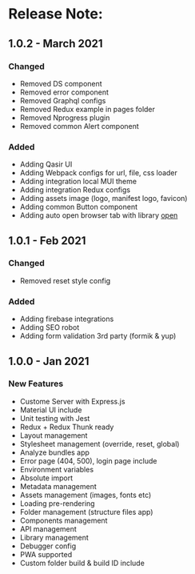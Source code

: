 # Release Note:

## 1.0.2 - March 2021

### Changed

- Removed DS component
- Removed error component
- Removed Graphql configs
- Removed Redux example in pages folder
- Removed Nprogress plugin
- Removed common Alert component

### Added

- Adding Qasir UI
- Adding Webpack configs for url, file, css loader
- Adding integration local MUI theme
- Adding integration Redux configs
- Adding assets image (logo, manifest logo, favicon)
- Adding common Button component
- Adding auto open browser tab with library [open](https://github.com/sindresorhus/open)

## 1.0.1 - Feb 2021

### Changed

- Removed reset style config

### Added

- Adding firebase integrations
- Adding SEO robot
- Adding form validation 3rd party (formik & yup)

## 1.0.0 - Jan 2021

### New Features

- Custome Server with Express.js
- Material UI include
- Unit testing with Jest
- Redux + Redux Thunk ready
- Layout management
- Stylesheet management (override, reset, global)
- Analyze bundles app
- Error page (404, 500), login page include
- Environment variables
- Absolute import
- Metadata management
- Assets management (images, fonts etc)
- Loading pre-rendering
- Folder management (structure files app)
- Components management
- API management
- Library management
- Debugger config
- PWA supported
- Custom folder build & build ID include
